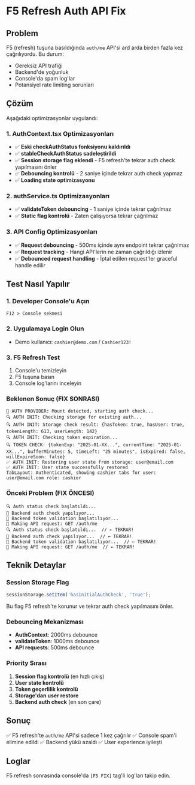 # F5 Refresh Auth API Fix

## Problem
F5 (refresh) tuşuna basıldığında `auth/me` API'si ard arda birden fazla kez çağrılıyordu. Bu durum:
- Gereksiz API trafiği
- Backend'de yoğunluk 
- Console'da spam log'lar
- Potansiyel rate limiting sorunları

## Çözüm
Aşağıdaki optimizasyonlar uygulandı:

### 1. AuthContext.tsx Optimizasyonları
- ✅ **Eski checkAuthStatus fonksiyonu kaldırıldı**
- ✅ **stableCheckAuthStatus sadeleştirildi**
- ✅ **Session storage flag eklendi** - F5 refresh'te tekrar auth check yapılmasını önler
- ✅ **Debouncing kontrolü** - 2 saniye içinde tekrar auth check yapmaz
- ✅ **Loading state optimizasyonu**

### 2. authService.ts Optimizasyonları  
- ✅ **validateToken debouncing** - 1 saniye içinde tekrar çağrılmaz
- ✅ **Static flag kontrolü** - Zaten çalışıyorsa tekrar çağrılmaz

### 3. API Config Optimizasyonları
- ✅ **Request debouncing** - 500ms içinde aynı endpoint tekrar çağrılmaz
- ✅ **Request tracking** - Hangi API'lerin ne zaman çağrıldığı izlenir
- ✅ **Debounced request handling** - İptal edilen request'ler graceful handle edilir

## Test Nasıl Yapılır

### 1. Developer Console'u Açın
```
F12 > Console sekmesi
```

### 2. Uygulamaya Login Olun
- Demo kullanıcı: `cashier@demo.com` / `Cashier123!`

### 3. F5 Refresh Test
1. Console'u temizleyin
2. F5 tuşuna basın
3. Console log'larını inceleyin

### Beklenen Sonuç (FIX SONRASI)
```
🔄 AUTH PROVIDER: Mount detected, starting auth check...
🔍 AUTH INIT: Checking storage for existing auth...
🔍 AUTH INIT: Storage check result: {hasToken: true, hasUser: true, tokenLength: 613, userLength: 142}
🔍 AUTH INIT: Checking token expiration...
🔍 TOKEN CHECK: {tokenExp: "2025-01-XX...", currentTime: "2025-01-XX...", bufferMinutes: 5, timeLeft: "25 minutes", isExpired: false, willExpireSoon: false}
✅ AUTH INIT: Restoring user state from storage: user@email.com
✅ AUTH INIT: User state successfully restored
TabLayout: Authenticated, showing cashier tabs for user: user@email.com role: cashier
```

### Önceki Problem (FIX ÖNCESI)
```
🔍 Auth status check başlatıldı...
🔄 Backend auth check yapılıyor...
🔐 Backend token validation başlatılıyor...
🚀 Making API request: GET /auth/me
🔍 Auth status check başlatıldı...  // ← TEKRAR!
🔄 Backend auth check yapılıyor...  // ← TEKRAR!
🔐 Backend token validation başlatılıyor...  // ← TEKRAR!
🚀 Making API request: GET /auth/me  // ← TEKRAR!
```

## Teknik Detaylar

### Session Storage Flag
```typescript
sessionStorage.setItem('hasInitialAuthCheck', 'true');
```
Bu flag F5 refresh'te korunur ve tekrar auth check yapılmasını önler.

### Debouncing Mekanizması
- **AuthContext**: 2000ms debounce
- **validateToken**: 1000ms debounce  
- **API requests**: 500ms debounce

### Priority Sırası
1. **Session flag kontrolü** (en hızlı çıkış)
2. **User state kontrolü** 
3. **Token geçerlilik kontrolü**
4. **Storage'dan user restore**
5. **Backend auth check** (en son çare)

## Sonuç
✅ F5 refresh'te `auth/me` API'si sadece 1 kez çağrılır
✅ Console spam'i elimine edildi
✅ Backend yükü azaldı
✅ User experience iyileşti

## Loglar
F5 refresh sonrasında console'da `[F5 FIX]` tag'li log'ları takip edin.